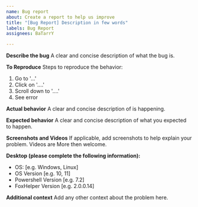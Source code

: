 ```yaml
---
name: Bug report
about: Create a report to help us improve
title: "[Bug Report] Description in few words"
labels: Bug Report
assignees: BaTarrY

---
```


**Describe the bug**
A clear and concise description of what the bug is.

**To Reproduce**
Steps to reproduce the behavior:
1. Go to '...'
2. Click on '....'
3. Scroll down to '....'
4. See error

**Actual behavior**
A clear and concise description of is happening.

**Expected behavior**
A clear and concise description of what you expected to happen.

**Screenshots and Videos**
If applicable, add screenshots to help explain your problem.
Videos are More then welcome.

**Desktop (please complete the following information):**
 - OS: [e.g. Windows, Linux]
 - OS Version [e.g. 10, 11]
 - Powershell Version [e.g. 7.2]
 - FoxHelper Version [e.g. 2.0.0.14]


**Additional context**
Add any other context about the problem here.
